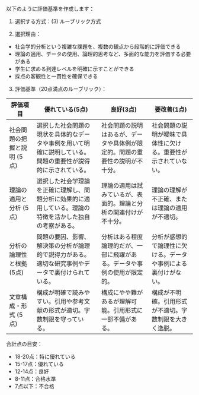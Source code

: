 以下のように評価基準を作成します：

1. 選択する方式：(3) ルーブリック方式

2. 選択理由：
- 社会学的分析という複雑な課題を、複数の観点から段階的に評価できる
- 理論の適用、データの使用、論理的思考など、多面的な能力を評価する必要がある
- 学生に求める到達レベルを明確に示すことができる
- 採点の客観性と一貫性を確保できる

3. 評価基準（20点満点のルーブリック）：

| 評価項目 | 優れている(5点) | 良好(3点) | 要改善(1点) |
|---------|---------------|----------|-----------|
| 社会問題の把握と説明 (5点) | 選択した社会問題の現状を具体的なデータや事例を用いて明確に説明している。問題の重要性が説得的に示されている。 | 社会問題の説明はあるが、データや具体例が限定的。問題の重要性の説明が不十分。 | 社会問題の説明が曖昧で具体性に欠ける。重要性が示されていない。 |
| 理論の適用と分析 (5点) | 選択した社会学理論を正確に理解し、問題分析に効果的に適用している。理論の特徴を活かした独自の考察がある。 | 理論の適用は試みているが、表面的。理論と分析の関連付けが不十分。 | 理論の理解が不正確、または理論の適用が不適切。 |
| 分析の論理性と根拠 (5点) | 問題の要因、影響、解決策の分析が論理的で説得力がある。適切な研究事例やデータで裏付けられている。 | 分析はある程度論理的だが、一部に飛躍がある。データや事例の使用が限定的。 | 分析が感想的で論理性に欠ける。データや事例による裏付けがない。 |
| 文章構成・形式 (5点) | 構成が明確で読みやすい。引用や参考文献の形式が適切。字数制限を守っている。 | 構成にやや難があるが理解可能。引用形式に一部不備がある。 | 構成が不明確。引用形式が不適切。字数制限を大きく逸脱。 |

合計点の目安：
- 18-20点：特に優れている
- 15-17点：優れている
- 12-14点：良好
- 8-11点：合格水準
- 7点以下：不合格